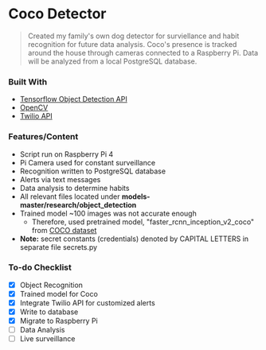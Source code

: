 # Coco Detector

>Created my family's own dog detector for surviellance and habit recognition for future data analysis. Coco's presence is tracked around the house through cameras connected to a Raspberry Pi. Data will be analyzed from a local PostgreSQL database.

### Built With
- [Tensorflow Object Detection API](https://github.com/tensorflow/models/tree/master/research/object_detection)
- [OpenCV](https://github.com/opencv/opencv)
- [Twilio API](https://github.com/twilio/twilio-python)

### Features/Content
- Script run on Raspberry Pi 4
- Pi Camera used for constant surveillance
- Recognition written to PostgreSQL database
- Alerts via text messages
- Data analysis to determine habits
- All relevant files located under <b>models-master/research/object_detection</b>
- Trained model ~100 images was not accurate enough
    - Therefore, used pretrained model, "faster_rcnn_inception_v2_coco" from [COCO dataset](https://github.com/tensorflow/models/blob/master/research/object_detection/g3doc/detection_model_zoo.md)
- <b>Note:</b> secret constants (credentials) denoted by CAPITAL LETTERS in separate file secrets.py



### To-do Checklist
- [x] Object Recognition
- [x] Trained model for Coco
- [x] Integrate Twilio API for customized alerts
- [x] Write to database
- [x] Migrate to Raspberry Pi
- [ ] Data Analysis 
- [ ] Live surveillance